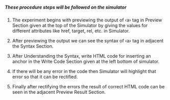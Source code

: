 ##### These procedure steps will be followed on the simulator

1. The experiment begins with previewing the output of ‹a› tag in Preview Section given at the top of the Simulator by giving the values for different attributes like href, target, rel, etc. in Simulator.

2. After previewing the output we can see the syntax of ‹a› tag in adjacent the Syntax Section.

3. After Understanding the Syntax, write HTML code for inserting an anchor in the Write Code Section given at the left bottom of simulator.

4. If there will be any error in the code then Simulator will highlight that error so that it can be rectified.

5. Finally after rectifying the errors the result of correct HTML code can be seen in the adjacent Preview Result Section.